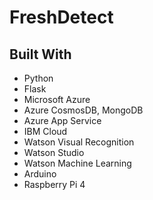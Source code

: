 # FreshDetect

## Built With

- Python
- Flask
- Microsoft Azure
 - Azure CosmosDB, MongoDB
 - Azure App Service
- IBM Cloud
 - Watson Visual Recognition
 - Watson Studio
 - Watson Machine Learning
- Arduino
- Raspberry Pi 4
